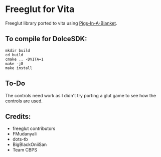 # Freeglut for Vita
Freeglut library ported to vita using [Pigs-In-A-Blanket](https://github.com/SonicMastr/Pigs-In-A-Blanket).

## To compile for DolceSDK:
```
mkdir build
cd build
cmake .. -DVITA=1
make -j8
make install
```
## To-Do
The controls need work as I didn't try porting a glut game to see how the controls are used.

## Credits:
- freeglut contributors
- FMudanyali
- dots-tb
- BigBlackOniiSan
- Team CBPS
